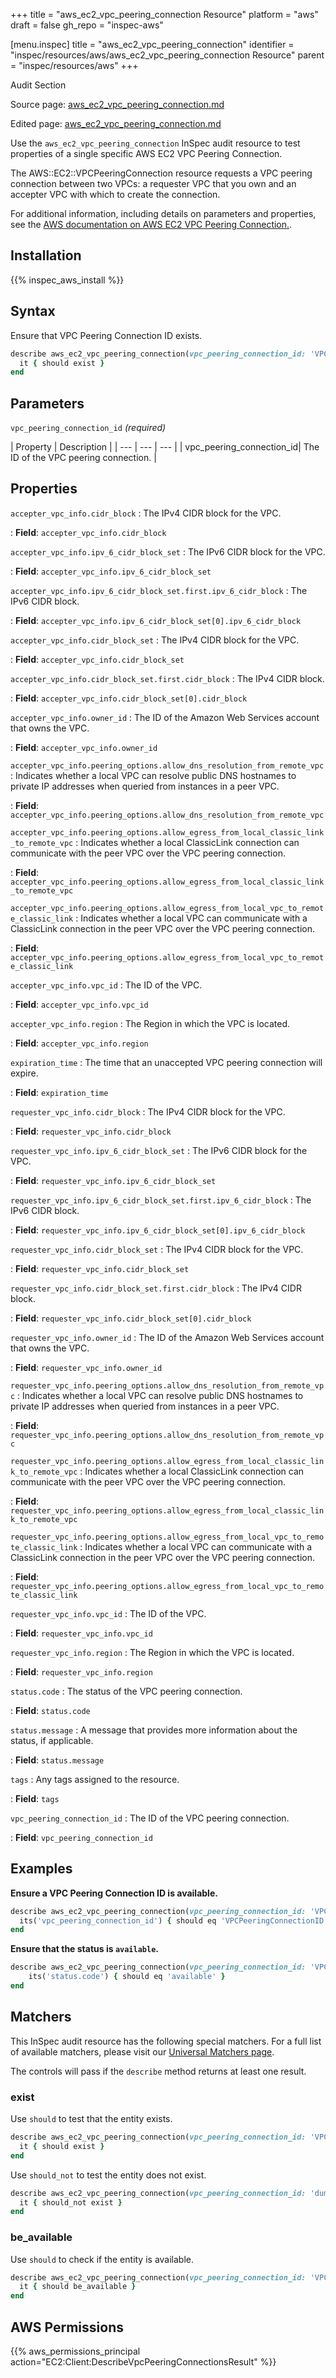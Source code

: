 +++
title = "aws_ec2_vpc_peering_connection Resource"
platform = "aws"
draft = false
gh_repo = "inspec-aws"

[menu.inspec]
title = "aws_ec2_vpc_peering_connection"
identifier = "inspec/resources/aws/aws_ec2_vpc_peering_connection Resource"
parent = "inspec/resources/aws"
+++

<div class="admonition-note">
<p class="admonition-note-title">Audit Section</p>
<div class="admonition-note-text">
<p>Source page: <a href="https://github.com/inspec/inspec-aws/blob/main/docs/resources/aws_ec2_vpc_peering_connection.md">aws_ec2_vpc_peering_connection.md</a></p>
<p>Edited page: <a href="https://github.com/ianmadd/inspec-aws/blob/im/hugo/docs-chef-io/content/inspec/resources/aws_ec2_vpc_peering_connection.md">aws_ec2_vpc_peering_connection.md</a></p>
</div>
</div>



Use the `aws_ec2_vpc_peering_connection` InSpec audit resource to test properties of a single specific AWS EC2 VPC Peering Connection.

The AWS::EC2::VPCPeeringConnection resource requests a VPC peering connection between two VPCs: a requester VPC that you own and an accepter VPC with which to create the connection.

For additional information, including details on parameters and properties, see the [AWS documentation on AWS EC2 VPC Peering Connection.](https://docs.aws.amazon.com/AWSCloudFormation/latest/UserGuide/aws-resource-ec2-vpcpeeringconnection.html).

## Installation

{{% inspec_aws_install %}}

## Syntax

Ensure that VPC Peering Connection ID exists.

```ruby
describe aws_ec2_vpc_peering_connection(vpc_peering_connection_id: 'VPCPeeringConnectionID') do
  it { should exist }
end
```

## Parameters

`vpc_peering_connection_id` _(required)_

| Property | Description |
| --- | --- | --- |
| vpc_peering_connection_id| The ID of the VPC peering connection. |

## Properties

`accepter_vpc_info.cidr_block`
: The IPv4 CIDR block for the VPC.

: **Field**: `accepter_vpc_info.cidr_block`

`accepter_vpc_info.ipv_6_cidr_block_set`
: The IPv6 CIDR block for the VPC.

: **Field**: `accepter_vpc_info.ipv_6_cidr_block_set`

`accepter_vpc_info.ipv_6_cidr_block_set.first.ipv_6_cidr_block`
: The IPv6 CIDR block.

: **Field**: `accepter_vpc_info.ipv_6_cidr_block_set[0].ipv_6_cidr_block`

`accepter_vpc_info.cidr_block_set`
: The IPv4 CIDR block for the VPC.

: **Field**: `accepter_vpc_info.cidr_block_set`

`accepter_vpc_info.cidr_block_set.first.cidr_block`
: The IPv4 CIDR block.

: **Field**: `accepter_vpc_info.cidr_block_set[0].cidr_block`

`accepter_vpc_info.owner_id`
: The ID of the Amazon Web Services account that owns the VPC.

: **Field**: `accepter_vpc_info.owner_id`

`accepter_vpc_info.peering_options.allow_dns_resolution_from_remote_vpc`
: Indicates whether a local VPC can resolve public DNS hostnames to private IP addresses when queried from instances in a peer VPC.

: **Field**: `accepter_vpc_info.peering_options.allow_dns_resolution_from_remote_vpc`

`accepter_vpc_info.peering_options.allow_egress_from_local_classic_link_to_remote_vpc`
: Indicates whether a local ClassicLink connection can communicate with the peer VPC over the VPC peering connection.

: **Field**: `accepter_vpc_info.peering_options.allow_egress_from_local_classic_link_to_remote_vpc`

`accepter_vpc_info.peering_options.allow_egress_from_local_vpc_to_remote_classic_link`
: Indicates whether a local VPC can communicate with a ClassicLink connection in the peer VPC over the VPC peering connection.

: **Field**: `accepter_vpc_info.peering_options.allow_egress_from_local_vpc_to_remote_classic_link`

`accepter_vpc_info.vpc_id`
: The ID of the VPC.

: **Field**: `accepter_vpc_info.vpc_id`

`accepter_vpc_info.region`
: The Region in which the VPC is located.

: **Field**: `accepter_vpc_info.region`

`expiration_time`
: The time that an unaccepted VPC peering connection will expire.

: **Field**: `expiration_time`

`requester_vpc_info.cidr_block`
: The IPv4 CIDR block for the VPC.

: **Field**: `requester_vpc_info.cidr_block`

`requester_vpc_info.ipv_6_cidr_block_set`
: The IPv6 CIDR block for the VPC.

: **Field**: `requester_vpc_info.ipv_6_cidr_block_set`

`requester_vpc_info.ipv_6_cidr_block_set.first.ipv_6_cidr_block`
: The IPv6 CIDR block.

: **Field**: `requester_vpc_info.ipv_6_cidr_block_set[0].ipv_6_cidr_block`

`requester_vpc_info.cidr_block_set`
: The IPv4 CIDR block for the VPC.

: **Field**: `requester_vpc_info.cidr_block_set`

`requester_vpc_info.cidr_block_set.first.cidr_block`
: The IPv4 CIDR block.

: **Field**: `requester_vpc_info.cidr_block_set[0].cidr_block`

`requester_vpc_info.owner_id`
: The ID of the Amazon Web Services account that owns the VPC.

: **Field**: `requester_vpc_info.owner_id`

`requester_vpc_info.peering_options.allow_dns_resolution_from_remote_vpc`
: Indicates whether a local VPC can resolve public DNS hostnames to private IP addresses when queried from instances in a peer VPC.

: **Field**: `requester_vpc_info.peering_options.allow_dns_resolution_from_remote_vpc`

`requester_vpc_info.peering_options.allow_egress_from_local_classic_link_to_remote_vpc`
: Indicates whether a local ClassicLink connection can communicate with the peer VPC over the VPC peering connection.

: **Field**: `requester_vpc_info.peering_options.allow_egress_from_local_classic_link_to_remote_vpc`

`requester_vpc_info.peering_options.allow_egress_from_local_vpc_to_remote_classic_link`
: Indicates whether a local VPC can communicate with a ClassicLink connection in the peer VPC over the VPC peering connection.

: **Field**: `requester_vpc_info.peering_options.allow_egress_from_local_vpc_to_remote_classic_link`

`requester_vpc_info.vpc_id`
: The ID of the VPC.

: **Field**: `requester_vpc_info.vpc_id`

`requester_vpc_info.region`
: The Region in which the VPC is located.

: **Field**: `requester_vpc_info.region`

`status.code`
: The status of the VPC peering connection.

: **Field**: `status.code`

`status.message`
: A message that provides more information about the status, if applicable.

: **Field**: `status.message`

`tags`
: Any tags assigned to the resource.

: **Field**: `tags`

`vpc_peering_connection_id`
: The ID of the VPC peering connection.

: **Field**: `vpc_peering_connection_id`

## Examples

**Ensure a VPC Peering Connection ID is available.**

```ruby
describe aws_ec2_vpc_peering_connection(vpc_peering_connection_id: 'VPCPeeringConnectionID') do
  its('vpc_peering_connection_id') { should eq 'VPCPeeringConnectionID' }
end
```

**Ensure that the status is `available`.**

```ruby
describe aws_ec2_vpc_peering_connection(vpc_peering_connection_id: 'VPCPeeringConnectionID') do
    its('status.code') { should eq 'available' }
end
```

## Matchers

This InSpec audit resource has the following special matchers. For a full list of available matchers, please visit our [Universal Matchers page](https://www.inspec.io/docs/reference/matchers/).

The controls will pass if the `describe` method returns at least one result.

### exist

Use `should` to test that the entity exists.

```ruby
describe aws_ec2_vpc_peering_connection(vpc_peering_connection_id: 'VPCPeeringConnectionID') do
  it { should exist }
end
```

Use `should_not` to test the entity does not exist.

```ruby
describe aws_ec2_vpc_peering_connection(vpc_peering_connection_id: 'dummy') do
  it { should_not exist }
end
```

### be_available

Use `should` to check if the entity is available.

```ruby
describe aws_ec2_vpc_peering_connection(vpc_peering_connection_id: 'VPCPeeringConnectionID') do
  it { should be_available }
end
```

## AWS Permissions

{{% aws_permissions_principal action="EC2:Client:DescribeVpcPeeringConnectionsResult" %}}
